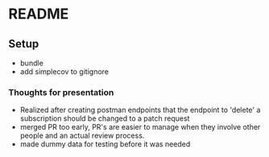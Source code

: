 # README

## Setup
- bundle 
- add simplecov to gitignore

### Thoughts for presentation 
- Realized after creating postman endpoints that the endpoint to 'delete' a subscription should be changed to a patch request
- merged PR too early, PR's are easier to manage when they involve other people and an actual review process.
- made dummy data for testing before it was needed 